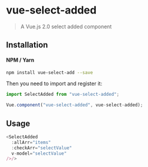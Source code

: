# vue-select-added

> A Vue.js 2.0 select added component

## Installation

#### NPM / Yarn

```bash
npm install vue-select-add --save
```

Then you need to import and register it:

```js
import SelectAdded from "vue-select-added";
```

```js
Vue.component("vue-select-added", vue-select-added);
```

## Usage

```js
<SelectAdded
  :allArr="items"
  :checkArr="selectValue"
  v-model="selectValue"
/>/>
```

